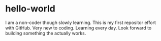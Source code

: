 # hello-world
I am a non-coder though slowly learning. This is my first repositor effort with GitHub. 
Very new to coding. Learning every day. Look forward to building something the actually works. 
